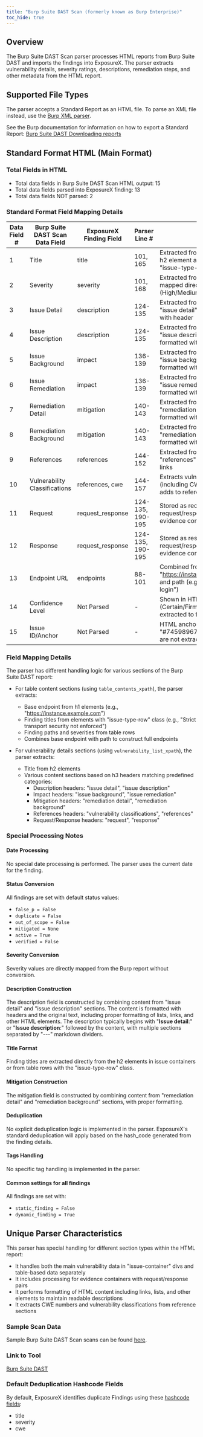 ```yaml
---
title: "Burp Suite DAST Scan (formerly known as Burp Enterprise)"
toc_hide: true
---
```


## Overview
The Burp Suite DAST Scan parser processes HTML reports from Burp Suite DAST and imports the findings into ExposureX. The parser extracts vulnerability details, severity ratings, descriptions, remediation steps, and other metadata from the HTML report.

## Supported File Types
The parser accepts a Standard Report as an HTML file. To parse an XML file instead, use the [Burp XML parser](https://docs.exposurex.com/en/connecting_your_tools/parsers/file/burp/).

See the Burp documentation for information on how to export a Standard Report: [Burp Suite DAST Downloading reports](https://portswigger.net/burp/documentation/dast/user-guide/work-with-scan-results/generate-reports)

## Standard Format HTML (Main Format)

### Total Fields in HTML
- Total data fields in Burp Suite DAST Scan HTML output: 15
- Total data fields parsed into ExposureX finding: 13
- Total data fields NOT parsed: 2

### Standard Format Field Mapping Details

| Data Field # | Burp Suite DAST Scan Data Field | ExposureX Finding Field | Parser Line # | Notes |
|-------------|--------------------------------|--------------------------|--------------|-------|
| 1 | Title | title | 101, 165 | Extracted from issue container h2 element and table rows with "issue-type-row" class |
| 2 | Severity | severity | 101, 168 | Extracted from table rows, mapped directly (High/Medium/Low/Info) |
| 3 | Issue Detail | description | 124-135 | Extracted from matching header "issue detail" and formatted with header |
| 4 | Issue Description | description | 124-135 | Extracted from matching header "issue description" and formatted with header |
| 5 | Issue Background | impact | 136-139 | Extracted from matching header "issue background" and formatted with header |
| 6 | Issue Remediation | impact | 136-139 | Extracted from matching header "issue remediation" and formatted with header |
| 7 | Remediation Detail | mitigation | 140-143 | Extracted from matching header "remediation detail" and formatted with header |
| 8 | Remediation Background | mitigation | 140-143 | Extracted from matching header "remediation background" and formatted with header |
| 9 | References | references | 144-152 | Extracted from matching header "references" and formatted with links |
| 10 | Vulnerability Classifications | references, cwe | 144-157 | Extracts vulnerability IDs (including CWE numbers) and adds to references section |
| 11 | Request | request_response | 124-135, 190-195 | Stored as request part of request/response pair in evidence container |
| 12 | Response | request_response | 124-135, 190-195 | Stored as response part of request/response pair in evidence container |
| 13 | Endpoint URL | endpoints | 88-101 | Combined from base URL (e.g., "https://instance.example.com") and path (e.g., "/fe/m3/m-login") |
| 14 | Confidence Level | Not Parsed | - | Shown in HTML report (Certain/Firm/Tentative) but not extracted to findings |
| 15 | Issue ID/Anchor | Not Parsed | - | HTML anchor tags like "#7459896704422157312" are not extracted |

### Field Mapping Details
The parser has different handling logic for various sections of the Burp Suite DAST report:

- For table content sections (using `table_contents_xpath`), the parser extracts:
  - Base endpoint from h1 elements (e.g., "https://instance.example.com")
  - Finding titles from elements with "issue-type-row" class (e.g., "Strict transport security not enforced")
  - Finding paths and severities from table rows
  - Combines base endpoint with path to construct full endpoints

- For vulnerability details sections (using `vulnerability_list_xpath`), the parser extracts:
  - Title from h2 elements
  - Various content sections based on h3 headers matching predefined categories:
    - Description headers: "issue detail", "issue description"
    - Impact headers: "issue background", "issue remediation"
    - Mitigation headers: "remediation detail", "remediation background"
    - References headers: "vulnerability classifications", "references"
    - Request/Response headers: "request", "response"

### Special Processing Notes

#### Date Processing
No special date processing is performed. The parser uses the current date for the finding.

#### Status Conversion
All findings are set with default status values:
- `false_p = False`
- `duplicate = False`
- `out_of_scope = False`
- `mitigated = None`
- `active = True`
- `verified = False`

#### Severity Conversion
Severity values are directly mapped from the Burp report without conversion.

#### Description Construction
The description field is constructed by combining content from "issue detail" and "issue description" sections. The content is formatted with headers and the original text, including proper formatting of lists, links, and other HTML elements. The description typically begins with "**Issue detail**:" or "**Issue description**:" followed by the content, with multiple sections separated by "---" markdown dividers.

#### Title Format
Finding titles are extracted directly from the h2 elements in issue containers or from table rows with the "issue-type-row" class.

#### Mitigation Construction
The mitigation field is constructed by combining content from "remediation detail" and "remediation background" sections, with proper formatting.

#### Deduplication
No explicit deduplication logic is implemented in the parser. ExposureX's standard deduplication will apply based on the hash_code generated from the finding details.

#### Tags Handling
No specific tag handling is implemented in the parser.

#### Common settings for all findings
All findings are set with:
- `static_finding = False`
- `dynamic_finding = True`

## Unique Parser Characteristics
This parser has special handling for different section types within the HTML report:
- It handles both the main vulnerability data in "issue-container" divs and table-based data separately
- It includes processing for evidence containers with request/response pairs
- It performs formatting of HTML content including links, lists, and other elements to maintain readable descriptions
- It extracts CWE numbers and vulnerability classifications from reference sections

### Sample Scan Data
Sample Burp Suite DAST Scan scans can be found [here](https://github.com/ExposureX/django-ExposureX/tree/master/unittests/scans/burp_suite_dast).

### Link to Tool
[Burp Suite DAST](https://portswigger.net/burp/dast)

### Default Deduplication Hashcode Fields
By default, ExposureX identifies duplicate Findings using these [hashcode fields](https://docs.exposurex.com/en/working_with_findings/finding_deduplication/about_deduplication/):

- title
- severity
- cwe
